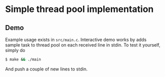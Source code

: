# Simple thread pool implementation

## Demo
Example usage exists in `src/main.c`. Interactive demo works by adds sample task
to thread pool on each received line in stdin. To test it yourself, simply do
```sh
$ make && ./main
```
And push a couple of new lines to stdin.

